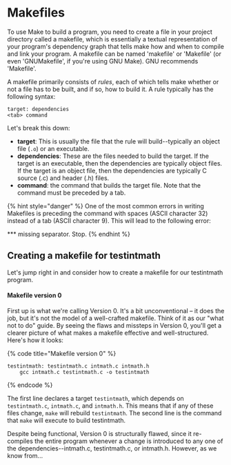# Makefiles

To use Make to build a program, you need to create a file in your project directory called a makefile, which is essentially a textual representation of your program's dependency graph that tells make how and when to compile and link your program. A makefile can be named 'makefile' or 'Makefile' (or even 'GNUMakefile', if you're using GNU Make). GNU recommends 'Makefile'.&#x20;

A makefile primarily consists of _rules_, each of which tells make whether or not a file has to be built, and if so, how to build it. A rule typically has the following syntax:&#x20;

```
target: dependencies
<tab> command
```

Let's break this down:

* **target**: This is usually the file that the rule will build--typically an object file (`.o`) or an executable.
* **dependencies**: These are the files needed to build the target. If the target is an executable, then the dependencies are typically object files. If the target is an object file, then the dependencies are typically C source (.c) and header (.h) files. &#x20;
* **command**: the command that builds the target file. Note that the command must be preceded by a tab.&#x20;

{% hint style="danger" %}
One of the most common errors in writing Makefiles is preceding the command with spaces (ASCII character 32) instead of a tab (ASCII character 9). This will lead to the following error:

&#x20;  \*\*\* missing separator.  Stop.
{% endhint %}

## Creating a makefile for testintmath

Let's jump right in and consider how to create a makefile for our testintmath program.&#x20;

#### Makefile version 0

First up is what we're calling Version 0. It's a bit unconventional – it does the job, but it's not the model of a well-crafted makefile. Think of it as our "what not to do" guide. By seeing the flaws and missteps in Version 0, you'll get a clearer picture of what makes a makefile effective and well-structured. Here's how it looks:

{% code title="Makefile version 0" %}
```
testintmath: testintmath.c intmath.c intmath.h
    gcc intmath.c testintmath.c -o testintmath
```
{% endcode %}

The first line declares a target `testintmath`, which depends on `testintmath.c`, `intmath.c`, and `intmath.h`. This means that if any of these files change, `make` will rebuild `testintmath`. The second line is the command that `make` will execute to build testintmath.&#x20;

Despite being functional, Version 0 is structurally flawed, since it re-compiles the entire program whenever a change is introduced to any one of the dependencies--intmath.c, testintmath.c, or intmath.h. However, as we know from...

####

